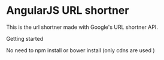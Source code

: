 # AngularJS URL shortner

This is the url shortner made with Google's URL shortner API.

Getting started

No need to npm install or bower install (only cdns are used )
